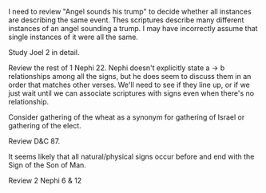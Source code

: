 I need to review "Angel sounds his trump" to decide whether all instances are describing the same event.
Thes scriptures describe many different instances of an angel sounding a trump. I may have incorrectly
assume that single instances of it were all the same.

Study Joel 2 in detail.

Review the rest of 1 Nephi 22. Nephi doesn't explicitly state
a -> b relationships among all the signs, but he does seem to discuss
them in an order that matches other verses. We'll need to see if they
line up, or if we just wait until we can associate scriptures with
signs even when there's no relationship.

Consider gathering of the wheat as a synonym for gathering of Israel or gathering of the elect.

Review D&C 87.

It seems likely that all natural/physical signs occur before and end with the Sign of the Son of Man.

Review 2 Nephi 6 & 12